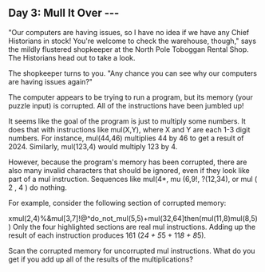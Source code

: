 ## Day 3: Mull It Over ---

"Our computers are having issues, so I have no idea if we have any Chief Historians in stock!
You're welcome to check the warehouse, though," says the mildly flustered shopkeeper at the North
Pole Toboggan Rental Shop. The Historians head out to take a look.

The shopkeeper turns to you. "Any chance you can see why our computers are having issues again?"

The computer appears to be trying to run a program, but its memory (your puzzle input) is corrupted. All of
the instructions have been jumbled up!

It seems like the goal of the program is just to multiply some numbers. It does that with instructions like
mul(X,Y), where X and Y are each 1-3 digit numbers. For instance, mul(44,46) multiplies 44 by 46
to get a result of 2024. Similarly, mul(123,4) would multiply 123 by 4.

However, because the program's memory has been corrupted, there are also many invalid characters that should
be ignored, even if they look like part of a mul instruction. Sequences like mul(4*, mu
(6,9!, ?(12,34), or mul ( 2 , 4 ) do nothing.

For example, consider the following section of corrupted memory:

xmul(2,4)%&mul[3,7]!@^do_not_mul(5,5)+mul(32,64]then(mul(11,8)mul(8,5))
Only the four highlighted sections are real mul instructions. Adding up the result of each instruction
produces 161 (2*4 + 5*5 + 11*8 + 8*5).

Scan the corrupted memory for uncorrupted mul instructions. What do you get if you add up all
of the results of the multiplications?
